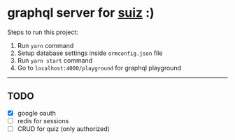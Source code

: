 # graphql server for [suiz](https://github.com/siddhantk232/suiz) :)

Steps to run this project:

1. Run `yarn` command
2. Setup database settings inside `ormconfig.json` file
3. Run `yarn start` command
4. Go to `localhost:4000/playground` for graphql playground

---

## TODO

- [x] google oauth
- [ ] redis for sessions
- [ ] CRUD for quiz (only authorized)
